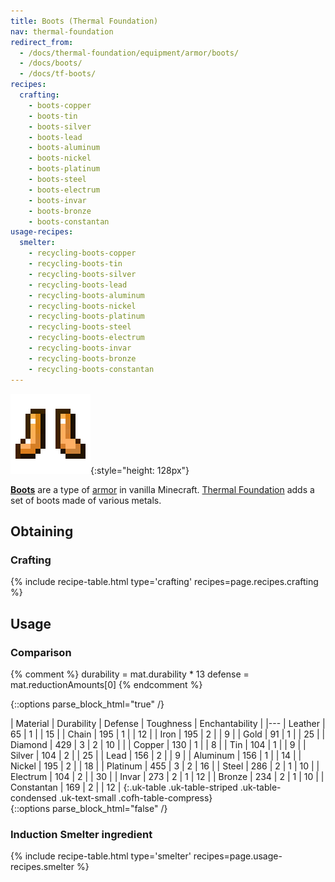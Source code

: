 ```yaml
---
title: Boots (Thermal Foundation)
nav: thermal-foundation
redirect_from:
  - /docs/thermal-foundation/equipment/armor/boots/
  - /docs/boots/
  - /docs/tf-boots/
recipes:
  crafting:
    - boots-copper
    - boots-tin
    - boots-silver
    - boots-lead
    - boots-aluminum
    - boots-nickel
    - boots-platinum
    - boots-steel
    - boots-electrum
    - boots-invar
    - boots-bronze
    - boots-constantan
usage-recipes:
  smelter:
    - recycling-boots-copper
    - recycling-boots-tin
    - recycling-boots-silver
    - recycling-boots-lead
    - recycling-boots-aluminum
    - recycling-boots-nickel
    - recycling-boots-platinum
    - recycling-boots-steel
    - recycling-boots-electrum
    - recycling-boots-invar
    - recycling-boots-bronze
    - recycling-boots-constantan
---
```


![Boots](/assets/images/thermal-foundation/boots.gif){:style="height: 128px"}


**[Boots](https://minecraft.gamepedia.com/Boots)** are a type of
[armor](https://minecraft.gamepedia.com/Armor) in vanilla Minecraft. [Thermal
Foundation](/docs/thermal-foundation/) adds a set of boots made of various
metals.


Obtaining
---------

### Crafting
{% include recipe-table.html type='crafting' recipes=page.recipes.crafting %}


Usage
-----

### Comparison
{% comment %}
durability = mat.durability * 13
defense = mat.reductionAmounts[0]
{% endcomment %}

{::options parse_block_html="true" /}
<div class="uk-overflow-container">
| Material | Durability | Defense | Toughness | Enchantability |
|---
| Leather | 65 | 1 | | 15 |
| Chain | 195 | 1 | | 12 |
| Iron | 195 | 2 | | 9 |
| Gold | 91 | 1 | | 25 |
| Diamond | 429 | 3 | 2 | 10 |
|
| Copper | 130 | 1 | | 8 |
| Tin | 104 | 1 | | 9 |
| Silver | 104 | 2 | | 25 |
| Lead | 156 | 2 | | 9 |
| Aluminum | 156 | 1 | | 14 |
| Nickel | 195 | 2 | | 18 |
| Platinum | 455 | 3 | 2 | 16 |
| Steel | 286 | 2 | 1 | 10 |
| Electrum | 104 | 2 | | 30 |
| Invar | 273 | 2 | 1 | 12 |
| Bronze | 234 | 2 | 1 | 10 |
| Constantan | 169 | 2 | | 12 |
{:.uk-table .uk-table-striped .uk-table-condensed .uk-text-small .cofh-table-compress}
</div>
{::options parse_block_html="false" /}

### Induction Smelter ingredient
{% include recipe-table.html type='smelter' recipes=page.usage-recipes.smelter %}
